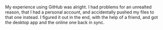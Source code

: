 My experience using GitHub was alright. I had problems for an unrealted reason, that I had a personal account, and accidentally pushed my files to that one instead. I figured it out in the end, with the help of a friend, and got the desktop app and the online one back in sync. 
